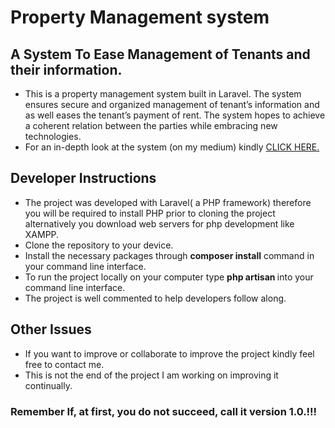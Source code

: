 # Property Management system
## A System To Ease Management of Tenants and their information.
- This is a property management system built in Laravel. The system ensures secure and organized management of tenant’s information and as well eases the tenant’s payment of rent. The system hopes to achieve a coherent relation between the parties while embracing new technologies.
- For an in-depth look at the system (on my medium) kindly <a href="https://medium.com/@mark.onyango_95482/a-property-management-system-in-laravel-a4479110b961"> CLICK HERE.</a> 

## Developer Instructions
- The project was developed with Laravel( a PHP framework) therefore you will be required to install PHP prior to cloning the project alternatively you download web servers for php development like XAMPP. 
- Clone the repository to your device.
- Install the necessary packages through <b>composer install</b> command in your command line interface.
- To run the project locally on your computer type <b> php artisan </b> into your command line interface.
- The project is well commented to help developers follow along.

## Other Issues 
- If you want to improve or collaborate to improve the project kindly feel free to contact me.
- This is not the end of the project I am working on improving it continually.
### Remember If, at first, you do not succeed, call it version 1.0.!!!
 
